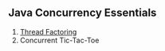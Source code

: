 ## Java Concurrency Essentials
1. [Thread Factoring](https://github.com/pp8a/Professional_Java_SE_Development/tree/main/Java%20Concurrency%20Essentials/thread-factoring)
2. Concurrent Tic-Tac-Toe
